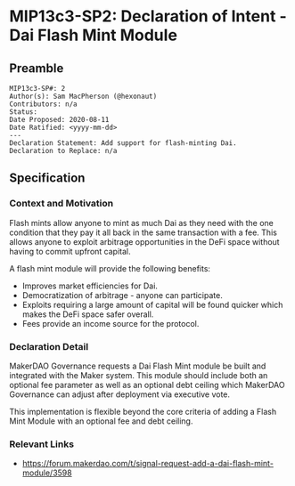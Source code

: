 # MIP13c3-SP2: Declaration of Intent - Dai Flash Mint Module

## Preamble
```
MIP13c3-SP#: 2
Author(s): Sam MacPherson (@hexonaut)
Contributors: n/a
Status: 
Date Proposed: 2020-08-11
Date Ratified: <yyyy-mm-dd>
---
Declaration Statement: Add support for flash-minting Dai.
Declaration to Replace: n/a
```
## Specification

### Context and Motivation

Flash mints allow anyone to mint as much Dai as they need with the one condition that they pay it all back in the same transaction with a fee. This allows anyone to exploit arbitrage opportunities in the DeFi space without having to commit upfront capital.

A flash mint module will provide the following benefits:

 * Improves market efficiencies for Dai.
 * Democratization of arbitrage - anyone can participate.
 * Exploits requiring a large amount of capital will be found quicker which makes the DeFi space safer overall.
 * Fees provide an income source for the protocol.

### Declaration Detail

MakerDAO Governance requests a Dai Flash Mint module be built and integrated with the Maker system. This module should include both an optional fee parameter as well as an optional debt ceiling which MakerDAO Governance can adjust after deployment via executive vote.

This implementation is flexible beyond the core criteria of adding a Flash Mint Module with an optional fee and debt ceiling.

### Relevant Links
    
 * https://forum.makerdao.com/t/signal-request-add-a-dai-flash-mint-module/3598
